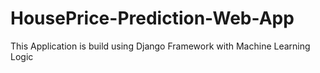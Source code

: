 # HousePrice-Prediction-Web-App
 This Application is build using Django Framework with Machine Learning Logic
